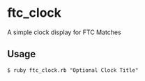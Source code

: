 # ftc_clock
A simple clock display for FTC Matches

## Usage
`$ ruby ftc_clock.rb "Optional Clock Title"`
